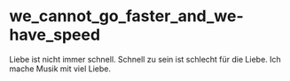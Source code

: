 # we_cannot_go_faster_and_we-have_speed
Liebe ist nicht immer schnell. Schnell zu sein ist schlecht für die Liebe. Ich mache Musik mit viel Liebe.
